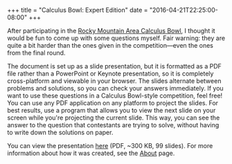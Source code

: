 +++
title = "Calculus Bowl: Expert Edition"
date = "2016-04-21T22:25:00-08:00"
+++

After participating in the [Rocky Mountain Area Calculus Bowl], I
thought it would be fun to come up with some questions myself. Fair
warning: they are quite a bit harder than the ones given in the
competition—even the ones from the final round.

[rocky mountain area calculus bowl]: http://coyec.org/Zcalcbowl2016story/

The document is set up as a slide presentation, but it is formatted as
a PDF file rather than a PowerPoint or Keynote presentation, so it is
completely cross-platform and viewable in your browser. The slides
alternate between problems and solutions, so you can check your
answers immediately. If you want to use these questions in a Calculus
Bowl-style competition, feel free! You can use any PDF application on
any platform to project the slides. For best results, use a program
that allows you to view the next slide on your screen while you're
projecting the current slide. This way, you can see the answer to the
question that contestants are trying to solve, without having to write
down the solutions on paper.

You can view the presentation [here][] (PDF, ~300 KB, 99 slides). For
more information about how it was created, see the [About] page.

[here]: /CalculusBowlExpertEdition.pdf
[about]: /about-this-site
